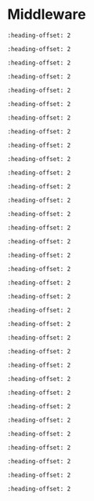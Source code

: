 # Middleware

```{include} ../../../../release/commonrn/topics/nxp_edgefast_bluetooth_pal.md
:heading-offset: 2
```

```{include} ../../../../release/commonrn/topics/nxp_ethermind.md
:heading-offset: 2
```

```{include} ../../../../release/commonrn/topics/amazon_corehttp.md
:heading-offset: 2
```

```{include} ../../../../release/commonrn/topics/nxp_wifi_wpa_supplicant.md
:heading-offset: 2
```

```{include} ../../../../release/commonrn/topics/nxp_wifi.md
:heading-offset: 2
```

```{include} ../../../../release/commonrn/topics/nxp_voiceseeker_no_aec.md
:heading-offset: 2
```

```{include} ../../../../release/commonrn/topics/nxp_voice_intelligent_technology.md
:heading-offset: 2
```

```{include} ../../../../release/commonrn/topics/nxp_usb_power_delivery.md
:heading-offset: 2
```

```{include} ../../../../release/commonrn/topics/nxp_usb.md
:heading-offset: 2
```

```{include} ../../../../release/commonrn/topics/intel_tinycbor.md
:heading-offset: 2
```

```{include} ../../../../release/commonrn/topics/arm_trusted_firmware_m.md
:heading-offset: 2
```

```{include} ../../../../release/commonrn/topics/arm_psa_test.md
:heading-offset: 2
```

```{include} ../../../../release/commonrn/topics/arm_mbed_crypto.md
:heading-offset: 2
```

```{include} ../../../../release/commonrn/topics/nxp_sd_mmc_sdio_card.md
:heading-offset: 2
```

```{include} ../../../../release/commonrn/topics/oasis_pkcs11.md
:heading-offset: 2
```

```{include} ../../../../release/commonrn/topics/nxp_multicore.md
:heading-offset: 2
```

```{include} ../../../../release/commonrn/topics/mcuboot_opensource.md
:heading-offset: 2
```

```{include} ../../../../release/commonrn/topics/arm_mbedtls_3x.md
:heading-offset: 2
```

```{include} ../../../../release/commonrn/topics/arm_mbedtls.md
:heading-offset: 2
```

```{include} ../../../../release/commonrn/topics/adam_dunkels_lwip.md
:heading-offset: 2
```

```{include} ../../../../release/commonrn/topics/nxp_eiq_machine_learning.md
:heading-offset: 2
```

```{include} ../../../../release/commonrn/topics/gabor_kiss_amosi_lvgl.md
:heading-offset: 2
```

```{include} ../../../../release/commonrn/topics/nodejs_llhttp.md
:heading-offset: 2
```

```{include} ../../../../release/commonrn/topics/christopher_haster_littlefs.md
:heading-offset: 2
```

```{include} ../../../../release/commonrn/topics/nxp_freemaster.md
:heading-offset: 2
```

```{include} ../../../../release/commonrn/topics/elm_chan_fatfs.md
:heading-offset: 2
```

```{include} ../../../../release/commonrn/topics/segger_emwin.md
:heading-offset: 2
```

```{include} ../../../../release/commonrn/topics/cadence_dsp_neural_networks.md
:heading-offset: 2
```

```{include} ../../../../release/commonrn/topics/cadence_naturedsp.md
:heading-offset: 2
```

```{include} ../../../../release/commonrn/topics/cadence_dsp_xtensa_audio_framework.md
:heading-offset: 2
```

```{include} ../../../../release/commonrn/topics/cadence_codecs_hifi4.md
:heading-offset: 2
```

```{include} ../../../../release/commonrn/topics/dave_gamble_cjson.md
:heading-offset: 2
```

```{include} ../../../../release/commonrn/topics/amazon_aws_iot.md
:heading-offset: 2
```

```{include} ../../../../release/commonrn/topics/CMSIS_DSP_Library.md
:heading-offset: 2
```

